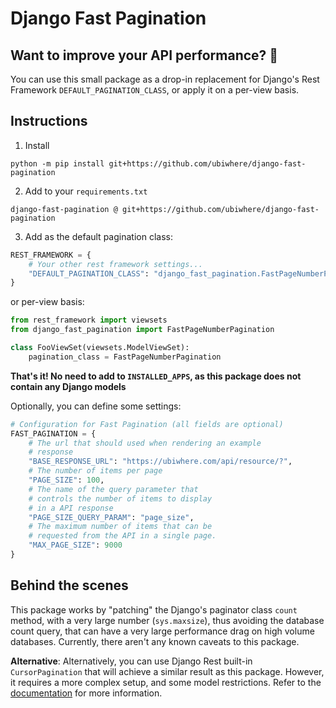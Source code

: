 # Django Fast Pagination

## Want to improve your API performance? :dash:

You can use this small package as a drop-in replacement for Django's Rest Framework
`DEFAULT_PAGINATION_CLASS`, or apply it on a per-view basis.

## Instructions
1. Install
```
python -m pip install git+https://github.com/ubiwhere/django-fast-pagination
```
2. Add to your `requirements.txt`
```
django-fast-pagination @ git+https://github.com/ubiwhere/django-fast-pagination
```
3. Add as the default pagination class:
```python
REST_FRAMEWORK = {
    # Your other rest framework settings...
    "DEFAULT_PAGINATION_CLASS": "django_fast_pagination.FastPageNumberPagination",
}
```
or per-view basis:
```python
from rest_framework import viewsets
from django_fast_pagination import FastPageNumberPagination

class FooViewSet(viewsets.ModelViewSet):
    pagination_class = FastPageNumberPagination
```

**That's it! No need to add to `INSTALLED_APPS`, as this package does not contain any Django models**

Optionally, you can define some settings:
```python
# Configuration for Fast Pagination (all fields are optional)
FAST_PAGINATION = {
    # The url that should used when rendering an example
    # response
    "BASE_RESPONSE_URL": "https://ubiwhere.com/api/resource/?",
    # The number of items per page
    "PAGE_SIZE": 100,
    # The name of the query parameter that
    # controls the number of items to display
    # in a API response
    "PAGE_SIZE_QUERY_PARAM": "page_size",
    # The maximum number of items that can be
    # requested from the API in a single page.
    "MAX_PAGE_SIZE": 9000
}
```

## Behind the scenes

This package works by "patching" the Django's paginator class `count` method, with
a very large number (`sys.maxsize`), thus avoiding the database count query, that can
have a very large performance drag on high volume databases. Currently, there aren't any
known caveats to this package.

**Alternative**: Alternatively, you can use Django Rest built-in `CursorPagination` that will achieve a similar result as this package. However, it requires a more complex setup, and some model restrictions. Refer to the [documentation](https://www.django-rest-framework.org/api-guide/pagination/#cursorpagination) for more information.
